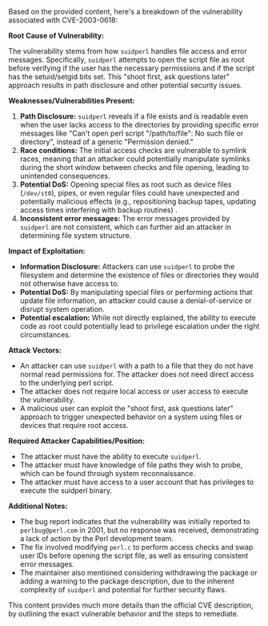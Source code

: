Based on the provided content, here's a breakdown of the vulnerability associated with CVE-2003-0618:

**Root Cause of Vulnerability:**

The vulnerability stems from how `suidperl` handles file access and error messages. Specifically, `suidperl` attempts to open the script file as root before verifying if the user has the necessary permissions and if the script has the setuid/setgid bits set. This "shoot first, ask questions later" approach results in path disclosure and other potential security issues.

**Weaknesses/Vulnerabilities Present:**

1.  **Path Disclosure:** `suidperl` reveals if a file exists and is readable even when the user lacks access to the directories by providing specific error messages like  "Can't open perl script \"/path/to/file\": No such file or directory", instead of a generic "Permission denied."
2.  **Race conditions:** The initial access checks are vulnerable to symlink races, meaning that an attacker could potentially manipulate symlinks during the short window between checks and file opening, leading to unintended consequences.
3.  **Potential DoS:** Opening special files as root such as device files (`/dev/st0`), pipes, or even regular files could have unexpected and potentially malicious effects (e.g., repositioning backup tapes, updating access times interfering with backup routines) .
4.  **Inconsistent error messages:** The error messages provided by `suidperl` are not consistent, which can further aid an attacker in determining file system structure.

**Impact of Exploitation:**

*   **Information Disclosure:** Attackers can use `suidperl` to probe the filesystem and determine the existence of files or directories they would not otherwise have access to.
*   **Potential DoS:** By manipulating special files or performing actions that update file information, an attacker could cause a denial-of-service or disrupt system operation.
*   **Potential escalation:** While not directly explained, the ability to execute code as root could potentially lead to privilege escalation under the right circumstances.

**Attack Vectors:**

*   An attacker can use `suidperl` with a path to a file that they do not have normal read permissions for.  The attacker does not need direct access to the underlying perl script.
*   The attacker does not require local access or user access to execute the vulnerability.
*  A malicious user can exploit the "shoot first, ask questions later" approach to trigger unexpected behavior on a system using files or devices that require root access.

**Required Attacker Capabilities/Position:**

*   The attacker must have the ability to execute `suidperl`.
*   The attacker must have knowledge of file paths they wish to probe, which can be found through system reconnaissance.
*   The attacker must have access to a user account that has privileges to execute the suidperl binary.

**Additional Notes:**

*   The bug report indicates that the vulnerability was initially reported to `perlbug@perl.com` in 2001, but no response was received, demonstrating a lack of action by the Perl development team.
*   The fix involved modifying `perl.c` to perform access checks and swap user IDs before opening the script file, as well as ensuring consistent error messages.
*   The maintainer also mentioned considering withdrawing the package or adding a warning to the package description, due to the inherent complexity of `suidperl` and potential for further security flaws.

This content provides much more details than the official CVE description, by outlining the exact vulnerable behavior and the steps to remediate.